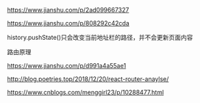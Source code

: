 https://www.jianshu.com/p/2ad099667327

https://www.jianshu.com/p/808292c42cda

history.pushState()只会改变当前地址栏的路径，并不会更新页面内容







路由原理

https://www.jianshu.com/p/d991a4a55ae1

http://blog.poetries.top/2018/12/20/react-router-anaylse/



https://www.cnblogs.com/menggirl23/p/10288477.html


